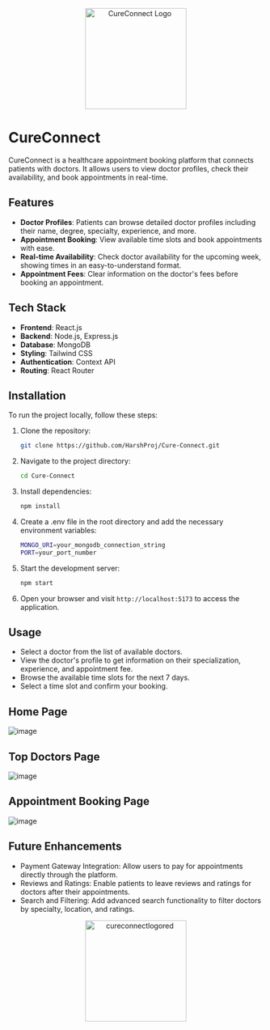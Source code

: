 <p align="center">
  <img src="https://github.com/user-attachments/assets/ece2611f-6ccb-4d6d-8bd8-4d62c82703b3" alt="CureConnect Logo" width="200"/>
</p>

# CureConnect

CureConnect is a healthcare appointment booking platform that connects patients with doctors. It allows users to view doctor profiles, check their availability, and book appointments in real-time.

## Features

- **Doctor Profiles**: Patients can browse detailed doctor profiles including their name, degree, specialty, experience, and more.
- **Appointment Booking**: View available time slots and book appointments with ease.
- **Real-time Availability**: Check doctor availability for the upcoming week, showing times in an easy-to-understand format.
- **Appointment Fees**: Clear information on the doctor's fees before booking an appointment.

## Tech Stack

- **Frontend**: React.js
- **Backend**: Node.js, Express.js
- **Database**: MongoDB
- **Styling**: Tailwind CSS
- **Authentication**: Context API
- **Routing**: React Router

## Installation

To run the project locally, follow these steps:

1. Clone the repository:

   ```bash
   git clone https://github.com/HarshProj/Cure-Connect.git
   ```

2. Navigate to the project directory:

   ```bash
   cd Cure-Connect
   ```

3. Install dependencies:

   ```bash
   npm install
   ```

4. Create a .env file in the root directory and add the necessary environment variables:

   ```bash
   MONGO_URI=your_mongodb_connection_string
   PORT=your_port_number
   ```

5. Start the development server:

   ```bash
   npm start
   ```

6. Open your browser and visit `http://localhost:5173` to access the application.

## Usage

- Select a doctor from the list of available doctors.
- View the doctor's profile to get information on their specialization, experience, and appointment fee.
- Browse the available time slots for the next 7 days.
- Select a time slot and confirm your booking.

## Home Page

![image](https://github.com/user-attachments/assets/4de10b8d-9121-48cc-9454-3bd3b31d01fc)


## Top Doctors Page

![image](https://github.com/user-attachments/assets/09653c68-078e-4660-b539-51fdc42f1b91)

## Appointment Booking Page
![image](https://github.com/user-attachments/assets/e2b328b0-50fb-4db8-a44d-b2a4f49873cd)


## Future Enhancements

- Payment Gateway Integration: Allow users to pay for appointments directly through the platform.
- Reviews and Ratings: Enable patients to leave reviews and ratings for doctors after their appointments.
- Search and Filtering: Add advanced search functionality to filter doctors by specialty, location, and ratings.




<p align="center">
  <img src="https://github.com/user-attachments/assets/dfa3526f-f2c7-4999-879d-449aab91c674" alt="cureconnectlogored" width="200"/>
</p>

